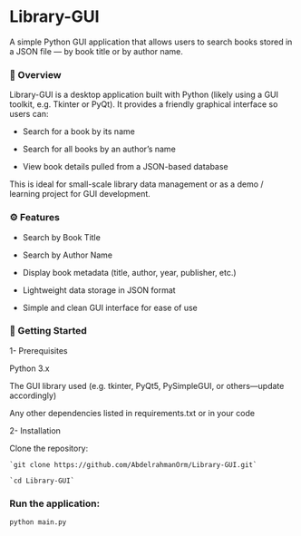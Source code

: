 # Library-GUI

A simple Python GUI application that allows users to search books stored in a JSON file — by book title or by author name.

### 📌 Overview

Library-GUI is a desktop application built with Python (likely using a GUI toolkit, e.g. Tkinter or PyQt). It provides a friendly graphical interface so users can:

- Search for a book by its name

- Search for all books by an author’s name

- View book details pulled from a JSON-based database

This is ideal for small-scale library data management or as a demo / learning project for GUI development.

### ⚙ Features

- Search by Book Title

- Search by Author Name

- Display book metadata (title, author, year, publisher, etc.)

- Lightweight data storage in JSON format

- Simple and clean GUI interface for ease of use

### 🧩 Getting Started
1- Prerequisites

  Python 3.x
  
  The GUI library used (e.g. tkinter, PyQt5, PySimpleGUI, or others—update accordingly)
  
  Any other dependencies listed in requirements.txt or in your code

2- Installation

  Clone the repository:
  
    `git clone https://github.com/AbdelrahmanOrm/Library-GUI.git`
  
    `cd Library-GUI`




### Run the application:

  `python main.py`




